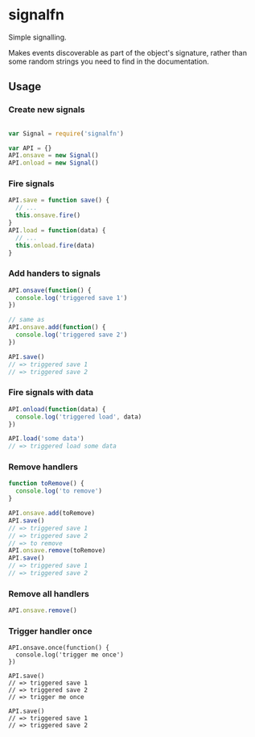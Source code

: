 # signalfn

Simple signalling.

Makes events discoverable as part of the object's signature, rather
than some random strings you need to find in the documentation.

## Usage

### Create new signals

```js

var Signal = require('signalfn')

var API = {}
API.onsave = new Signal()
API.onload = new Signal()

```

### Fire signals

```js
API.save = function save() {
  // ...
  this.onsave.fire()
}
API.load = function(data) {
  // ...
  this.onload.fire(data)
}
```

### Add handers to signals

```js
API.onsave(function() {
  console.log('triggered save 1')
})

// same as
API.onsave.add(function() {
  console.log('triggered save 2')
})

API.save()
// => triggered save 1
// => triggered save 2
```

### Fire signals with data

```js
API.onload(function(data) {
  console.log('triggered load', data)
})

API.load('some data')
// => triggered load some data
```
### Remove handlers

```js
function toRemove() {
  console.log('to remove')
}

API.onsave.add(toRemove)
API.save()
// => triggered save 1
// => triggered save 2
// => to remove
API.onsave.remove(toRemove)
API.save()
// => triggered save 1
// => triggered save 2
```

### Remove all handlers

```js
API.onsave.remove()
```

### Trigger handler once

```
API.onsave.once(function() {
  console.log('trigger me once')
})

API.save()
// => triggered save 1
// => triggered save 2
// => trigger me once

API.save()
// => triggered save 1
// => triggered save 2
```
